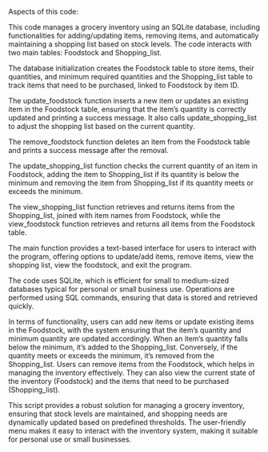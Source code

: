 Aspects of this code:

This code manages a grocery inventory using an SQLite database, including functionalities for adding/updating items, 
removing items, and automatically maintaining a shopping list based on stock levels. 
The code interacts with two main tables: Foodstock and Shopping_list.

The database initialization creates the Foodstock table to store items, their quantities, and minimum required quantities 
and the Shopping_list table to track items that need to be purchased, linked to Foodstock by item ID.

The update_foodstock function inserts a new item or updates an existing item in the Foodstock table, 
ensuring that the item’s quantity is correctly updated and printing a success message. 
It also calls update_shopping_list to adjust the shopping list based on the current quantity.

The remove_foodstock function deletes an item from the Foodstock table and prints a success message after the removal.

The update_shopping_list function checks the current quantity of an item in Foodstock, 
adding the item to Shopping_list if its quantity is below the minimum 
and removing the item from Shopping_list if its quantity meets or exceeds the minimum.

The view_shopping_list function retrieves and returns items from the Shopping_list, 
joined with item names from Foodstock, while the view_foodstock function retrieves and returns all items from the Foodstock table.

The main function provides a text-based interface for users to interact with the program, 
offering options to update/add items, remove items, view the shopping list, view the foodstock, and exit the program.

The code uses SQLite, which is efficient for small to medium-sized databases typical for personal or small business use. 
Operations are performed using SQL commands, ensuring that data is stored and retrieved quickly.

In terms of functionality, users can add new items or update existing items in the Foodstock, with the system ensuring that the item’s quantity 
and minimum quantity are updated accordingly. When an item’s quantity falls below the minimum, it’s added to the Shopping_list. 
Conversely, if the quantity meets or exceeds the minimum, it’s removed from the Shopping_list. Users can remove items from the Foodstock, 
which helps in managing the inventory effectively. 
They can also view the current state of the inventory (Foodstock) and the items that need to be purchased (Shopping_list).

This script provides a robust solution for managing a grocery inventory, ensuring that stock levels are maintained, 
and shopping needs are dynamically updated based on predefined thresholds. 
The user-friendly menu makes it easy to interact with the inventory system, making it suitable for personal use or small businesses.

